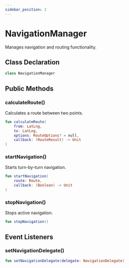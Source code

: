 ```yaml
---
sidebar_position: 2
---
```


# NavigationManager

Manages navigation and routing functionality.

## Class Declaration

```kotlin
class NavigationManager
```

## Public Methods

### calculateRoute()

Calculates a route between two points.

```kotlin
fun calculateRoute(
    from: LatLng,
    to: LatLng,
    options: RouteOptions? = null,
    callback: (RouteResult) -> Unit
)
```

### startNavigation()

Starts turn-by-turn navigation.

```kotlin
fun startNavigation(
    route: Route,
    callback: (Boolean) -> Unit
)
```

### stopNavigation()

Stops active navigation.

```kotlin
fun stopNavigation()
```

## Event Listeners

### setNavigationDelegate()

```kotlin
fun setNavigationDelegate(delegate: NavigationDelegate)
```
